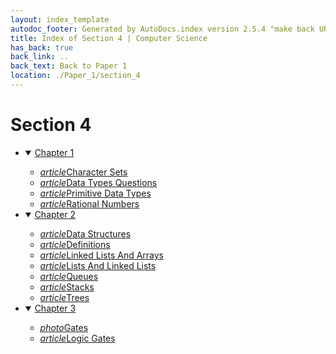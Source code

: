 ```yaml
---
layout: index_template
autodoc_footer: Generated by AutoDocs.index version 2.5.4 "make back URLs relative" ⓒ Starwort, 2020
title: Index of Section 4 | Computer Science
has_back: true
back_link: ..
back_text: Back to Paper 1
location: ./Paper_1/section_4
---
```


# **Section 4**

- <details open><summary><a href='./chapter_1'>Chapter 1</a></summary>

  - <a href='./chapter_1/character_sets.html'><i title='MD file' class="material-icons">article</i>Character Sets</a>
  - <a href='./chapter_1/data_types_questions.html'><i title='MD file' class="material-icons">article</i>Data Types Questions</a>
  - <a href='./chapter_1/primitive_data_types.html'><i title='MD file' class="material-icons">article</i>Primitive Data Types</a>
  - <a href='./chapter_1/rational_numbers.html'><i title='MD file' class="material-icons">article</i>Rational Numbers</a>

  </details>
- <details open><summary><a href='./chapter_2'>Chapter 2</a></summary>

  - <a href='./chapter_2/data_structures.html'><i title='MD file' class="material-icons">article</i>Data Structures</a>
  - <a href='./chapter_2/definitions.html'><i title='MD file' class="material-icons">article</i>Definitions</a>
  - <a href='./chapter_2/linked_lists_and_arrays.html'><i title='MD file' class="material-icons">article</i>Linked Lists And Arrays</a>
  - <a href='./chapter_2/lists_and_linked_lists.html'><i title='MD file' class="material-icons">article</i>Lists And Linked Lists</a>
  - <a href='./chapter_2/queues.html'><i title='MD file' class="material-icons">article</i>Queues</a>
  - <a href='./chapter_2/stacks.html'><i title='MD file' class="material-icons">article</i>Stacks</a>
  - <a href='./chapter_2/trees.html'><i title='MD file' class="material-icons">article</i>Trees</a>

  </details>
- <details open><summary><a href='./chapter_3'>Chapter 3</a></summary>

  - <a href='./chapter_3/gates.png'><i title='PNG file' class="material-icons">photo</i>Gates</a>
  - <a href='./chapter_3/logic_gates.html'><i title='MD file' class="material-icons">article</i>Logic Gates</a>

  </details>
